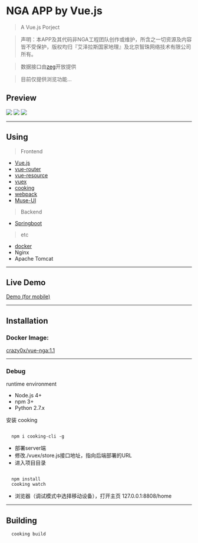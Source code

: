 
# NGA APP by Vue.js

> A Vue.js Porject

> 声明：本APP及其代码非NGA工程团队创作或维护，所含之一切资源及内容皆不受保护，版权均归『艾泽拉斯国家地理』及北京智珠网络技术有限公司所有。

> 数据接口由[zeg](http://bbs.ngacn.cc/read.php?tid=6406100)开放提供

> 目前仅提供浏览功能...


## Preview

![](http://www.z4a.net/images/2017/01/24/QQ20170124-224434.gif)
![](http://www.z4a.net/images/2017/01/24/QQ20170124-224708.gif)
![](http://www.z4a.net/images/2017/01/24/QQ20170124-232307.gif)

***

## Using

> Frontend

- [Vue.js](https://github.com/vuejs/vue)
- [vue-router](https://github.com/vuejs/vue-router)
- [vue-resource](https://github.com/pagekit/vue-resource)
- [vuex](https://github.com/vuejs/vuex)
- [cooking](https://github.com/elemefe/cooking/)
- [webpack](https://github.com/webpack/webpack)
- [Muse-UI](https://github.com/museui/muse-ui)

> Backend

- [Springboot](https://github.com/spring-projects/spring-boot)

> etc

- [docker](https://www.docker.com/)
- Nginx
- Apache Tomcat

***

## Live Demo

[Demo (for mobile)](http://crazy0x-vue-nga.daoapp.io/home)

***

## Installation

### Docker Image:

[crazy0x/vue-nga:1.1](https://hub.docker.com/r/crazy0x/vue-nga/tags/)

***

### Debug

runtime environment

- Node.js 4+
- npm 3+
- Python 2.7.x

安装 cooking
```

  npm i cooking-cli -g

```

- 部署server端
- 修改./vuex/store.js接口地址，指向后端部署的URL
- 进入项目目录

```

  npm install
  cooking watch

```
- 浏览器（调试模式中选择移动设备），打开主页 127.0.0.1:8808/home

***

## Building

```
  cooking build
```
